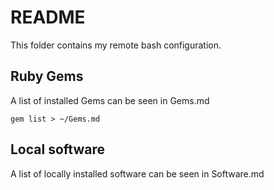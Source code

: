 # README

This folder contains my remote bash configuration.
## Ruby Gems
A list of installed Gems can be seen in Gems.md

```
gem list > ~/Gems.md
```
## Local software
A list of locally installed software can be seen in Software.md
